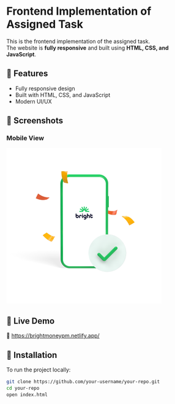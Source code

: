 # Frontend Implementation of Assigned Task  

This is the frontend implementation of the assigned task.  
The website is **fully responsive** and built using **HTML, CSS, and JavaScript**.  

## 🌟 Features  
- Fully responsive design  
- Built with HTML, CSS, and JavaScript  
- Modern UI/UX  

## 📸 Screenshots  
### **Mobile View**  
![Mobile View](public/images/one.png)  


## 🚀 Live Demo  
🔗 https://brightmoneypm.netlify.app/

## 📂 Installation  
To run the project locally:  
```sh
git clone https://github.com/your-username/your-repo.git  
cd your-repo  
open index.html  
